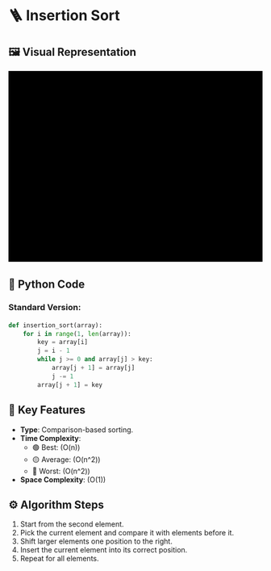 # 🪜 Insertion Sort

## 🖼️ Visual Representation
![Bubble Sort Steps](../../Resources/Insertion.gif)

## 🐍 Python Code
### Standard Version:
```python
def insertion_sort(array):
    for i in range(1, len(array)):
        key = array[i]
        j = i - 1
        while j >= 0 and array[j] > key:
            array[j + 1] = array[j]
            j -= 1
        array[j + 1] = key
```

## 🔑 Key Features
- **Type**: Comparison-based sorting.
- **Time Complexity**:
  - 🟢 Best: \(O(n)\)
  - 🟡 Average: \(O(n^2)\)
  - 🔴 Worst: \(O(n^2)\)
- **Space Complexity**: \(O(1)\)

## ⚙️ Algorithm Steps
1. Start from the second element.
2. Pick the current element and compare it with elements before it.
3. Shift larger elements one position to the right.
4. Insert the current element into its correct position.
5. Repeat for all elements.

